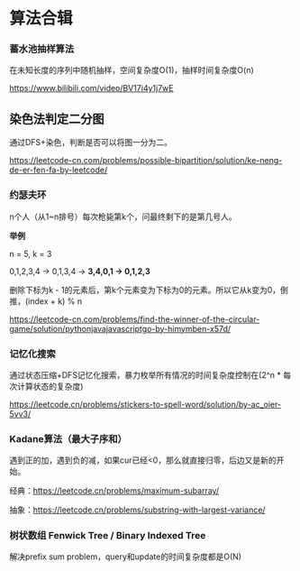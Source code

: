 # 算法合辑



### **蓄水池抽样算法**

在未知长度的序列中随机抽样，空间复杂度O(1)，抽样时间复杂度O(n)

https://www.bilibili.com/video/BV17i4y1j7wE



## 染色法判定二分图

通过DFS+染色，判断是否可以将图一分为二。

https://leetcode-cn.com/problems/possible-bipartition/solution/ke-neng-de-er-fen-fa-by-leetcode/



### 约瑟夫环

n个人（从1~n排号）每次枪毙第k个，问最终剩下的是第几号人。

**举例**

n = 5, k = 3

0,1,2,3,4 -> 0,1,3,4 -> **3,4,0,1 -> 0,1,2,3**

删除下标为k - 1的元素后，第k个元素变为下标为0的元素。所以它从k变为0，倒推，(index + k) % n

https://leetcode-cn.com/problems/find-the-winner-of-the-circular-game/solution/pythonjavajavascriptgo-by-himymben-x57d/



### 记忆化搜索

通过状态压缩+DFS记忆化搜索，暴力枚举所有情况的时间复杂度控制在(2^n * 每次计算状态的复杂度)

https://leetcode.cn/problems/stickers-to-spell-word/solution/by-ac_oier-5vv3/



### Kadane算法（最大子序和）

遇到正的加，遇到负的减，如果cur已经<0，那么就直接归零，后边又是新的开始。

经典：https://leetcode.cn/problems/maximum-subarray/

抽象：https://leetcode.cn/problems/substring-with-largest-variance/



### 树状数组 Fenwick Tree / Binary Indexed Tree

解决prefix sum problem，query和update的时间复杂度都是O(N)
